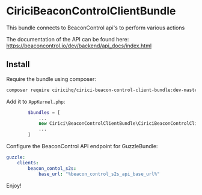 # CiriciBeaconControlClientBundle

This bundle connects to BeaconControl api's to perform various actions

The documentation of the API can be found here: https://beaconcontrol.io/dev/backend/api_docs/index.html

## Install

Require the bundle using composer:

```bash
composer require ciricihq/cirici-beacon-control-client-bundle:dev-master
```

Add it to `AppKernel.php`:

```php
        $bundles = [
            ...
            new Cirici\BeaconControlClientBundle\CiriciBeaconControlClientBundle(),
            ...
        ]
```

Configure the BeaconControl API endpoint for GuzzleBundle:

```yml
guzzle:
    clients:
        beacon_contol_s2s:
            base_url: "%beacon_control_s2s_api_base_url%"
```

Enjoy!
